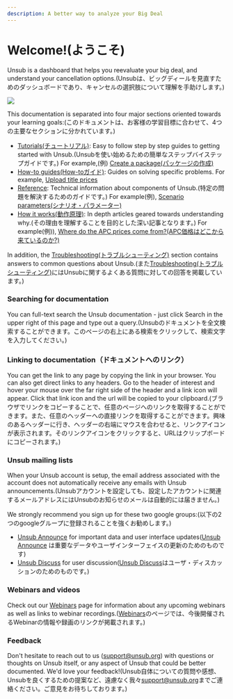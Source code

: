 ```yaml
---
description: A better way to analyze your Big Deal
---
```


# Welcome!(ようこそ)

Unsub is a dashboard that helps you reevaluate your big deal, and understand your cancellation options.(Unsubは、ビッグディールを見直すためのダッシュボードであり、キャンセルの選択肢について理解を手助けします。)&#x20;

![](.gitbook/assets/screenshot-in-frame.png)

This documentation is separated into four major sections oriented towards your learning goals:(このドキュメントは、お客様の学習目標に合わせて、4つの主要なセクションに分かれています。)

* [Tutorials(チュートリアル)](tutorials/): Easy to follow step by step guides to getting started with Unsub.(Unsubを使い始めるための簡単なステップバイステップガイドです。) For example,(例) [Create a package(パッケージの作成)](tutorials/create-a-package.md)
* [How-to guides(How-toガイド)](how-to-guides/): Guides on solving specific problems. For example, [Upload title prices](how-to-guides/upload-title-prices.md)
* [Reference](reference/): Technical information about components of Unsub.(特定の問題を解決するためのガイドです。) For example(例), [Scenario parameters(シナリオ・パラメーター)](reference/scenarios/scenario-parameters.md)
* [How it works(動作原理)](how-it-works/): In depth articles geared towards understanding why.(その理由を理解することを目的とした深い記事となります。) For example(例)), [Where do the APC prices come from?(APC価格はどこから来ているのか?)](how-it-works/where-do-the-apc-prices-come-from.md)

In addition, the [Troubleshooting(トラブルシューティング)](troubleshooting/) section contains answers to common questions about Unsub.(また[Troubleshooting(トラブルシューティング)](troubleshooting/)にはUnsubに関するよくある質問に対しての回答を掲載しています。)

### Searching for documentation <a href="#h_f666720dfd" id="h_f666720dfd"></a>

You can full-text search the Unsub documentation - just click Search in the upper right of this page and type out a query.(Unsubのドキュメントを全文検索することができます。このページの右上にある検索をクリックして、検索文字を入力してください。)

### Linking to documentation（ドキュメントへのリンク）

You can get the link to any page by copying the link in your browser. You can also get direct links to any headers. Go to the header of interest and hover your mouse over the far right side of the header and a link icon will appear. Click that link icon and the url will be copied to your clipboard.(ブラウザでリンクをコピーすることで、任意のページへのリンクを取得することができます。また、任意のヘッダーへの直接リンクを取得することができます。興味のあるヘッダーに行き、ヘッダーの右端にマウスを合わせると、リンクアイコンが表示されます。そのリンクアイコンをクリックすると、URLはクリップボードにコピーされます。)

### Unsub mailing lists <a href="#h_e291af921c" id="h_e291af921c"></a>

When your Unsub account is setup, the email address associated with the account does not automatically receive any emails with Unsub announcements.(Unsubアカウントを設定しても、設定したアカウントに関連するメールアドレスにはUnsubのお知らせのメールは自動的には届きません。)

We strongly recommend you sign up for these two google groups:(以下の2つのgoogleグループに登録されることを強くお勧めします。)

* [Unsub Announce](https://groups.google.com/forum/#!forum/unsub-announce) for important data and user interface updates([Unsub Announce](https://groups.google.com/forum/#!forum/unsub-announce) は重要なデータやユーザインターフェイスの更新のためのものです)
* [Unsub Discuss](https://groups.google.com/forum/#!forum/unsub-discuss) for user discussion([Unsub Discuss](https://groups.google.com/forum/#!forum/unsub-discuss)はユーザ・ディスカッションのためのものです。)

### Webinars and videos <a href="#h_8caedea2e7" id="h_8caedea2e7"></a>

Check out our [Webinars](webinars.md) page for information about any upcoming webinars as well as links to webinar recordings.([Webinars](webinars.md)のページでは、今後開催されるWebinarの情報や録画のリンクが掲載されます。)

### Feedback <a href="#h_8caedea2e7" id="h_8caedea2e7"></a>

Don't hesitate to reach out to us ([support@unsub.org](mailto:support@unsub.org)) with questions or thoughts on Unsub itself, or any aspect of Unsub that could be better documented. We'd love your feedback!(Unsub自体についての質問や感想、Unsubを良くするための提案など、遠慮なく我々[support@unsub.org](mailto:support@unsub.org)までご連絡ください。ご意見をお待ちしております。)

